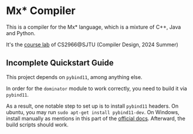 # Mx* Compiler

This is a compiler for the Mx* language, which is a mixture of C++, Java and Python.

It's the [course lab](https://github.com/ACMClassCourses/Compiler-Design-Implementation) of CS2966@SJTU (Compiler Design, 2024 Summer)

## Incomplete Quickstart Guide

This project depends on `pybind11`, among anything else. 

In order for the `dominator` module to work correctly, you need to build it via `pybind11`.

As a result, one notable step to set up is to install `pybind11` headers. On ubuntu, you may run `sudo apt-get install pybind11-dev`. On Windows, install manually as mentions in this part of the [official docs](https://pybind11.readthedocs.io/en/stable/compiling.html#find-package-vs-add-subdirectory). Afterward, the build scripts should work.

